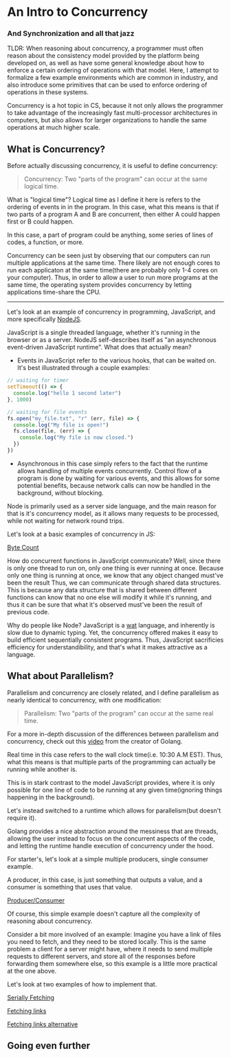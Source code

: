 # An Intro to Concurrency
### And Synchronization and all that jazz

TLDR:
When reasoning about concurrency, a programmer must often reason about the consistency
model provided by the platform being developed on, as well as have some general knowledge about
how to enforce a certain ordering of operations with that model. Here, I attempt to
formalize a few example environments which are common in industry, and also introduce some
primitives that can be used to enforce ordering of operations in these systems.

Concurrency is a hot topic in CS, because it not only allows the
programmer to take advantage of the increasingly fast multi-processor architectures in
computers, but also allows for larger organizations to handle the same operations
at much higher scale.

## What is Concurrency?

Before actually discussing concurrency, it is useful to define concurrency:

> Concurrency:
> Two "parts of the program" can occur at the same logical time.

What is "logical time"? Logical time as I define it here is refers to the ordering of events in
in the program. In this case, what this means is that if two parts of a program A and B are
concurrent, then either A could happen first or B could happen.

In this case, a part of program could be anything, some series of lines of codes, a function, or
more.

Concurrency can be seen just by observing that our computers can run multiple applications at
the same time. There likely are not enough cores to run each applicaton at the same time(there
are probably only 1-4 cores on your computer). Thus, in order to allow a user to run more
programs at the same time, the operating system provides concurrency by letting applications
time-share the CPU.

---

Let's look at an example of concurrency in programming, JavaScript,
and more specifically [NodeJS](https://nodejs.org/en/).

JavaScript is a single threaded language, whether it's running in the browser or as a server.
NodeJS self-describes itself as "an asynchronous event-driven JavaScript runtime". What does
that actually mean?

- Events in JavaScript refer to the various hooks, that can be waited on. It's best illustrated
  through a couple examples:
```javascript
// waiting for timer
setTimeout(() => {
  console.log("hello 1 second later")
}, 1000)

// waiting for file events
fs.open("my_file.txt", "r" (err, file) => {
  console.log("My file is open!")
  fs.close(file, (err) => {
    console.log("My file is now closed.")
  })
})
```
- Asynchronous in this case simply refers to the fact that the runtime allows handling of
  multiple events concurrently. Control flow of a program is done by waiting for various events,
  and this allows for some potential benefits, because network calls can now be handled in the
  background, without blocking.

Node is primarily used as a server side language, and the main reason for that is it's
concurrency model, as it allows many requests to be processed, while not waiting for network
round trips.

Let's look at a basic examples of concurrency in JS:

[Byte Count](wc.js)

How do concurrent functions in JavaScript communicate? Well, since there is only one thread to
run on, only one thing is ever running at once. Because only one thing is running at once, we
know that any object changed must've been the result Thus, we can communicate through shared data
structures. This is because any data structure that is shared between different functions can
know that no one else will modify it while it's running, and thus it can be sure that what it's
observed must've been the result of previous code.

Why do people like Node? JavaScript is a [wat](https://www.destroyallsoftware.com/talks/wat)
language, and inherently is slow due to dynamic typing. Yet, the concurrency offered makes it
easy to build efficient sequentially consistent programs. Thus, JavaScript sacrificies
efficiency for understandibility, and that's what it makes attractive as a language.

## What about Parallelism?

Parallelism and concurrency are closely related, and I define parallelism as nearly identical to
concurrency, with one modification:

> Parallelism:
> Two "parts of the program" can occur at the same real time.

For a more in-depth discussion of the differences between parallelism and concurrency, check out this
[video](https://www.youtube.com/watch?v=cN_DpYBzKso) from the creator of Golang.

Real time in this case refers to the wall clock time(i.e. 10:30 A.M EST). Thus, what this means
is that multiple parts of the programming can actually be running while another is.

This is in stark contrast to the model JavaScript provides, where it is only possible for one
line of code to be running at any given time(ignoring things happening in the background).

Let's instead switched to a runtime which allows for parallelism(but doesn't require it).

Golang provides a nice abstraction around the messiness that are threads, allowing the user
instead to focus on the concurrent aspects of the code, and letting the runtime handle execution
of concurrency under the hood.

For starter's, let's look at a simple multiple producers, single consumer example.

A producer, in this case, is just something that outputs a value, and a consumer is something
that uses that value.

[Producer/Consumer](prod_con.go)

Of course, this simple example doesn't capture all the complexity of reasoning about
concurrency.

Consider a bit more involved of an example:
Imagine you have a link of files you need to fetch, and they need to be stored locally.
This is the same problem a client for a server might have, where it needs to send multiple
requests to different servers, and store all of the responses before forwarding them somewhere
else, so this example is a little more practical at the one above.

Let's look at two examples of how to implement that.

[Serially Fetching](naive_fetch.go)

[Fetching links](fetch_stuff.go)

[Fetching links alternative](fetch_stuff2.go)

## Going even further

<!---
TODO add bit about compilers, reorderings, atomics and fences in golang
-->


